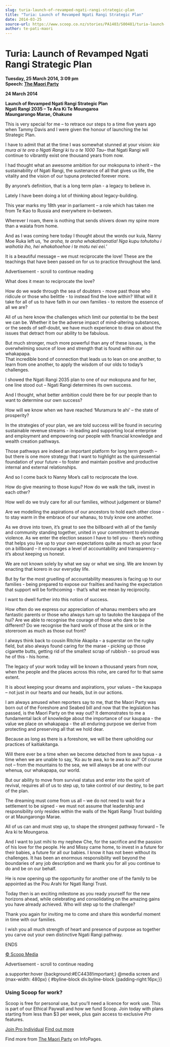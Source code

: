 ```yaml
---
slug: turia-launch-of-revamped-ngati-rangi-strategic-plan
title: "Turia: Launch of Revamped Ngati Rangi Strategic Plan"
date: 2014-03-25
source-url: https://www.scoop.co.nz/stories/PA1403/S00481/turia-launch-of-revamped-ngati-rangi-strategic-plan.htm
author: te-pati-maori
---
```

Turia: Launch of Revamped Ngati Rangi Strategic Plan
====================================================

**Tuesday, 25 March 2014, 3:09 pm**  
**Speech: [The Maori Party](https://info.scoop.co.nz/The_Maori_Party)**

**24 March 2014**

**Launch of Revamped Ngati Rangi Strategic Plan**  
**Ngati Rangi 2035 – Te Ara Ki Te Moungaroa**  
**Maungarongo Marae, Ohakune**

This is very special for me – to retrace our steps to a time five years ago when Tammy Davis and I were given the honour of launching the Iwi Strategic Plan.

I have to admit that at the time I was somewhat stunned at your vision: _kia mura ai te ora o Ngati Rangi ki tu o te 1000 Tau_– that Ngati Rangi will continue to vibrantly exist one thousand years from now.

I had thought what an awesome ambition for our mokopuna to inherit – the sustainability of Ngati Rangi, the sustenance of all that gives us life, the vitality and the vision of our tupuna protected forever more.

By anyone’s definition, that is a long term plan - a legacy to believe in.

Lately I have been doing a lot of thinking about legacy-building.

This year marks my 18th year in parliament – a role which has taken me from Te Kao to Russia and everywhere in-between.

Wherever I roam, there is nothing that sends shivers down my spine more than a waiata from home.

And as I was coming here today I thought about the words our kuia, Nanny Moe Ruka left us, ‘_he aroha, te aroha whakatinanatia! Nga kupu tohutohu i waihotia iho, hei whakahoehoe i te motu nei eei.’_

It is a beautiful message – we must reciprocate the love! These are the teachings that have been passed on for us to practice throughout the land.

Advertisement - scroll to continue reading





What does it mean to reciprocate the love?

How do we wade through the sea of doubters - move past those who ridicule or those who belittle - to instead find the love within? What will it take for all of us to have faith in our own families - to restore the essence of all we are?

All of us here know the challenges which limit our potential to be the best we can be. Whether it be the adverse impact of mind-altering substances, or the seeds of self-doubt, we have much experience to draw on about the issues that detract from our ability to be fabulous.

But much stronger, much more powerful than any of these issues, is the overwhelming source of love and strength that is found within our whakapapa.  
That incredible bond of connection that leads us to lean on one another, to learn from one another, to apply the wisdom of our olds to today’s challenges.

I showed the Ngati Rangi 2035 plan to one of our mokopuna and for her, one line stood out – Ngati Rangi determines its own success.

And I thought, what better ambition could there be for our people than to want to determine our own success?

How will we know when we have reached ‘Muramura te ahi’ – the state of prosperity?

In the strategies of your plan, we are told success will be found in securing sustainable revenue streams - in leading and supporting local enterprise and employment and empowering our people with financial knowledge and wealth creation pathways.

Those pathways are indeed an important platform for long term growth – but there is one more strategy that I want to highlight as the quintessential foundation of your future – to foster and maintain positive and productive internal and external relationships.

And so I come back to Nanny Moe’s call to reciprocate the love.

How do give meaning to those kupu? How do we walk the talk, invest in each other?

How well do we truly care for all our families, without judgement or blame?

Are we modelling the aspirations of our ancestors to hold each other close - to stay warm in the embrace of our whanau, to truly know one another.

As we drove into town, it’s great to see the billboard with all of the family and community standing together, united in your commitment to eliminate violence. As we enter the election season I have to tell you - there’s nothing that helps you live up to your own expectations quite as much as your face on a billboard – it encourages a level of accountability and transparency – it’s about keeping us honest.

We are not known solely by what we say or what we sing. We are known by enacting that korero in our everyday life.

But by far the most gruelling of accountability measures is facing up to our families - being prepared to expose our frailties and having the expectation that support will be forthcoming - that’s what we mean by reciprocity.

I want to dwell further into this notion of success.

How often do we express our appreciation of whanau members who are fantastic parents or those who always turn up to tautoko the kaupapa of the hui? Are we able to recognise the courage of those who dare to be different? Do we recognise the hard work of those at the sink or in the storeroom as much as those out front?

I always think back to cousin Ritchie Akapita – a superstar on the rugby field, but also always found caring for the marae - picking up those cigarette butts, getting rid of the smallest scrap of rubbish - so proud was he of this - his home.

The legacy of your work today will be known a thousand years from now, when the people and the places across this rohe, are cared for to that same extent.

It is about keeping your dreams and aspirations, your values – the kaupapa – not just in our hearts and our heads, but in our actions.

I am always amused when reporters say to me, that the Maori Party was born out of the Foreshore and Seabed bill and now that the legislation has passed, is the Maori Party on the way out? It demonstrates to me a fundamental lack of knowledge about the importance of our kaupapa - the value we place on whakapapa - the all enduring purpose we derive from protecting and preserving all that we hold dear.

Because as long as there is a foreshore, we will be there upholding our practices of kaitiakitanga.

Will there ever be a time when we become detached from te awa tupua - a time when we are unable to say, ‘Ko au te awa, ko te awa ko au?’ Of course not – from the mountains to the sea, we will always be at one with our whenua, our whakapapa, our world.

But our ability to move from survival status and enter into the spirit of revival, requires all of us to step up, to take control of our destiny, to be part of the plan.

The dreaming must come from us all – we do not need to wait for a settlement to be signed - we must not assume that leadership and responsibility only resides within the walls of the Ngati Rangi Trust building or at Maungarongo Marae.

All of us can and must step up, to shape the strongest pathway forward – Te Ara ki te Moungaroa.

And I want to just mihi to my nephew Che, for the sacrifice and the passion of his love for the people. He and Missy came home, to invest in a future for their babies, a future for all our babies. I know it has not been without its challenges. It has been an enormous responsibility well beyond the boundaries of any job description and we thank you for all you continue to do and be on our behalf.

He is now opening up the opportunity for another one of the family to be appointed as the Pou Arahi for Ngati Rangi Trust.

Today then is an exciting milestone as you ready yourself for the new horizons ahead, while celebrating and consolidating on the amazing gains you have already achieved. Who will step up to the challenge?

Thank you again for inviting me to come and share this wonderful moment in time with our families.

I wish you all much strength of heart and presence of purpose as together you carve out your own distinctive Ngati Rangi pathway.

ENDS

[© Scoop Media](http://www.scoop.co.nz/about/terms.html)  

Advertisement - scroll to continue reading



a.supporter:hover {background:#EC4438!important;} @media screen and (max-width: 480px) { #byline-block div.byline-block {padding-right:16px;}}

### Using Scoop for work?

Scoop is free for personal use, but you’ll need a licence for work use. This is part of our Ethical Paywall and how we fund Scoop. Join today with plans starting from less than $3 per week, plus gain access to exclusive _Pro_ features.  
  
[Join Pro Individual](https://pro.scoop.co.nz/Individual/?from=ProIn24) [Find out more](https://pro.scoop.co.nz/using-scoop-for-work/?from=ProIn24)

Find more from [The Maori Party](https://info.scoop.co.nz/The_Maori_Party) on InfoPages.
